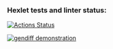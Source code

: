 ### Hexlet tests and linter status:
[![Actions Status](https://github.com/ikhanter/python-project-50/workflows/hexlet-check/badge.svg)](https://github.com/ikhanter/python-project-50/actions)


[![gendiff demonstration](https://asciinema.org/a/5yQeRkEvygG8rZNydBJmHxliF.svg)](https://asciinema.org/a/5yQeRkEvygG8rZNydBJmHxliF)